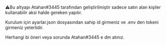 ⚠️Bu altyapı Atahan#3445 tarafından geliştirilmiştir sadece satın alan kişiler kullanabilir aksi halde gereken yapılır.

Kurulum için ayarlar.json dosyasından sahip id girmeniz ve .env den tokeni girmeniz yeterlidir.

Herhangi bi öneri veya sorunda Atahan#3445 e dm atınız.
